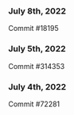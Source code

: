 ### July 8th, 2022

Commit #18195

### July 5th, 2022

Commit #314353


### July 4th, 2022

Commit #72281
